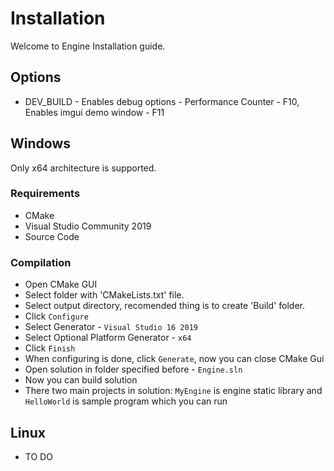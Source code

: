 # Installation
Welcome to Engine Installation guide.

## Options
 * DEV_BUILD - Enables debug options - Performance Counter - F10, Enables imgui demo window - F11
 
## Windows
Only x64 architecture is supported.
### Requirements
 * CMake
 * Visual Studio Community 2019
 * Source Code
### Compilation
 * Open CMake GUI
 * Select folder with 'CMakeLists.txt' file.
 * Select output directory, recomended thing is to create 'Build' folder.
 * Click `Configure`
 * Select Generator - `Visual Studio 16 2019`
 * Select Optional Platform Generator - `x64`
 * Click `Finish`
 * When configuring is done, click `Generate`, now you can close CMake Gui
 * Open solution in folder specified before - `Engine.sln`
 * Now you can build solution
 * There two main projects in solution: `MyEngine` is engine static library and `HelloWorld` is sample program which you can run

## Linux
 * TO DO
